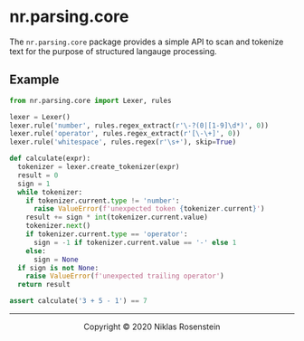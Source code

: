 # nr.parsing.core

The `nr.parsing.core` package provides a simple API to scan and tokenize text for the purpose of
structured langauge processing.

## Example

```py
from nr.parsing.core import Lexer, rules

lexer = Lexer()
lexer.rule('number', rules.regex_extract(r'\-?(0|[1-9]\d*)', 0))
lexer.rule('operator', rules.regex_extract(r'[\-\+]', 0))
lexer.rule('whitespace', rules.regex(r'\s+'), skip=True)

def calculate(expr):
  tokenizer = lexer.create_tokenizer(expr)
  result = 0
  sign = 1
  while tokenizer:
    if tokenizer.current.type != 'number':
      raise ValueError(f'unexpected token {tokenizer.current}')
    result += sign * int(tokenizer.current.value)
    tokenizer.next()
    if tokenizer.current.type == 'operator':
      sign = -1 if tokenizer.current.value == '-' else 1
    else:
      sign = None
  if sign is not None:
    raise ValueError(f'unexpected trailing operator') 
  return result

assert calculate('3 + 5 - 1') == 7
```

---

<p align="center">Copyright &copy; 2020 Niklas Rosenstein</p>
